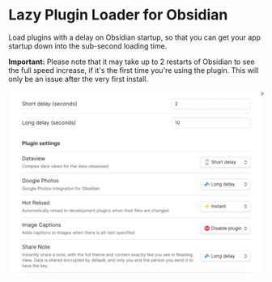 # Lazy Plugin Loader for Obsidian

Load plugins with a delay on Obsidian startup, so that you can get your app startup down into the sub-second loading time.

**Important:** Please note that it may take up to 2 restarts of Obsidian to see the full speed increase, if it's the first time you're using the plugin. This will only be an issue after the very first install.

![](./screenshot.png)
